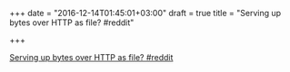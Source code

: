 +++
date = "2016-12-14T01:45:01+03:00"
draft = true
title = "Serving up bytes over HTTP as file?  #reddit"

+++

<p><a href="https://t.co/3ANa3rTosK">Serving up bytes over HTTP as file?  #reddit</a></p>
